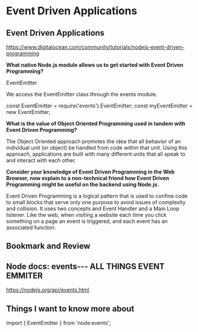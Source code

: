 # Event Driven Applications

## Event Driven Applications

<https://www.digitalocean.com/community/tutorials/nodejs-event-driven-programming>

**What native Node.js module allows us to get started with Event Driven Programming?**

EventEmitter

We access the EventEmitter class through the events module.

const EventEmitter = require('events').EventEmitter;
const myEventEmitter = new EventEmitter;

**What is the value of Object Oriented Programming used in tandem with Event Driven Programming?**

The Object Oriented approach promotes the idea that all behavior of an individual unit (or object) be handled from code within that unit. Using this approach, applications are built with many different units that all speak to and interact with each other.

**Consider your knowledge of Event Driven Programming in the Web Browser, now explain to a non-technical friend how Event Driven Programming might be useful on the backend using Node.js.**

Event Driven Programming is a logical pattern that is used to confine code to small blocks that serve only one purpose to avoid issues of complexity and collision. It uses two concepts and Event Handler and a Main Loop listener. Like the web, when visiting a website each time you click something on a page an event is triggered, and each event has an associated function.

## Bookmark and Review

## Node docs: events--- ALL THINGS EVENT EMMITER

<https://nodejs.org/api/events.html>

## Things I want to know more about

import { EventEmitter } from 'node:events';
